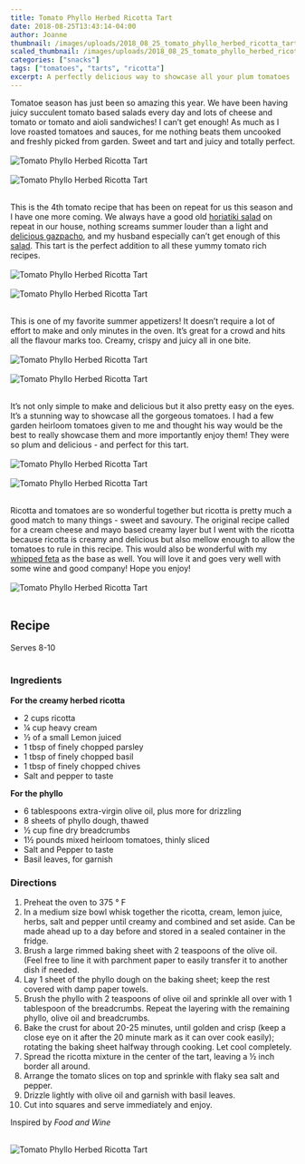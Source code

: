 ```yaml
---
title: Tomato Phyllo Herbed Ricotta Tart
date: 2018-08-25T13:43:14-04:00
author: Joanne
thumbnail: /images/uploads/2018_08_25_tomato_phyllo_herbed_ricotta_tart_1.jpg
scaled_thumbnail: /images/uploads/2018_08_25_tomato_phyllo_herbed_ricotta_tart_0.jpg
categories: ["snacks"]
tags: ["tomatoes", "tarts", "ricotta"]
excerpt: A perfectly delicious way to showcase all your plum tomatoes
---
```


Tomatoe season has just been so amazing this year. We have been having juicy succulent tomato based salads every day and lots of cheese and tomato or tomato and aioli sandwiches! I can’t get enough! As much as I love roasted tomatoes and sauces, for me nothing beats them uncooked and freshly picked from garden. Sweet and tart and juicy and totally perfect.
</br>
</br>
![Tomato Phyllo Herbed Ricotta Tart](/images/uploads/2018_08_25_tomato_phyllo_herbed_ricotta_tart_2.jpg)
</br>
</br>
![Tomato Phyllo Herbed Ricotta Tart](/images/uploads/2018_08_25_tomato_phyllo_herbed_ricotta_tart_3.jpg)
</br>
</br>

This is the 4th tomato recipe that has been on repeat for us this season and I have one more coming. We always have a good old [horiatiki salad](https://www.oliveandmango.com/classic-greek-village-salad-horiatiki/) on repeat in our house, nothing screams summer louder than a light and [delicious gazpacho](https://www.oliveandmango.com/creamy-delicious-simple-and-classic-gazpacho/), and my husband especially can’t get enough of this [salad](https://www.oliveandmango.com/easy-chickpea-caprese-salad/). This tart is the perfect addition to all these yummy tomato rich recipes.
</br>
</br>
![Tomato Phyllo Herbed Ricotta Tart](/images/uploads/2018_08_25_tomato_phyllo_herbed_ricotta_tart_4.jpg)
</br>
</br>
![Tomato Phyllo Herbed Ricotta Tart](/images/uploads/2018_08_25_tomato_phyllo_herbed_ricotta_tart_5.jpg)
</br>
</br>

This is one of my favorite summer appetizers! It doesn’t require a lot of effort to make and only minutes in the oven. It’s great for a crowd and hits all the flavour marks too. Creamy, crispy and juicy all in one bite.
</br>
</br>
![Tomato Phyllo Herbed Ricotta Tart](/images/uploads/2018_08_25_tomato_phyllo_herbed_ricotta_tart_6.jpg)
</br>
</br>
![Tomato Phyllo Herbed Ricotta Tart](/images/uploads/2018_08_25_tomato_phyllo_herbed_ricotta_tart_7.jpg)
</br>
</br>

It’s not only simple to make and delicious but it also pretty easy on the eyes. It’s a stunning way to showcase all the gorgeous tomatoes. I had a few garden heirloom tomatoes given to me and thought his way would be the best to really showcase them and more importantly enjoy them! They were so plum and delicious - and perfect for this tart.
</br>
</br>
![Tomato Phyllo Herbed Ricotta Tart](/images/uploads/2018_08_25_tomato_phyllo_herbed_ricotta_tart_8.jpg)
</br>
</br>
![Tomato Phyllo Herbed Ricotta Tart](/images/uploads/2018_08_25_tomato_phyllo_herbed_ricotta_tart_9.jpg)
</br>
</br>

Ricotta and tomatoes are so wonderful together but ricotta is pretty much a good match to many things - sweet and savoury. The original recipe called for a cream cheese and mayo based creamy layer but I went with the ricotta because ricotta is creamy and delicious but also mellow enough to allow the tomatoes to rule in this recipe. This would also be wonderful with my [whipped feta](https://www.oliveandmango.com/zucchini-tart-with-whipped-feta-and-chives/) as the base as well. You will love it and goes very well with some wine and good company! Hope you enjoy!
</br>
</br>
![Tomato Phyllo Herbed Ricotta Tart](/images/uploads/2018_08_25_tomato_phyllo_herbed_ricotta_tart_10.jpg)
</br>
</br>

## Recipe
Serves 8-10
</br>
</br>

### Ingredients

__For the creamy herbed ricotta__

* 2 cups ricotta
* ¼ cup heavy cream
* &frac12; of a small Lemon juiced 
* 1 tbsp of finely chopped parsley
* 1 tbsp of finely chopped basil
* 1 tbsp of finely chopped chives
* Salt and pepper to taste

__For the phyllo__

* 6 tablespoons extra-virgin olive oil, plus more for drizzling
* 8 sheets of phyllo dough, thawed
* &frac12; cup fine dry breadcrumbs
* 1&frac12; pounds mixed heirloom tomatoes, thinly sliced
* Salt and Pepper to taste
* Basil leaves, for garnish

### Directions 

1. Preheat the oven to 375 &deg; F
1. In a medium size bowl whisk together the ricotta, cream, lemon juice, herbs, salt and pepper until creamy and combined and set aside. Can be made ahead up to a day before and stored in a sealed container in the fridge.
1. Brush a large rimmed baking sheet with 2 teaspoons of the olive oil. (Feel free to line it with parchment paper to easily transfer it to another dish if needed. 
1. Lay 1 sheet of the phyllo dough on the baking sheet; keep the rest covered with damp paper towels. 
1. Brush the phyllo with 2 teaspoons of olive oil and sprinkle all over with 1 tablespoon of the breadcrumbs. Repeat the layering with the remaining phyllo, olive oil and breadcrumbs. 
1. Bake the crust for about 20-25 minutes, until golden and crisp (keep a close eye on it after the 20 minute mark as it can over cook easily); rotating the baking sheet halfway through cooking. Let cool completely.
1. Spread the ricotta mixture in the center of the tart, leaving a &frac12; inch border all around. 
1. Arrange the tomato slices on top and sprinkle with flaky sea salt and pepper. 
1. Drizzle lightly with olive oil and garnish with basil leaves. 
1. Cut into squares and serve immediately and enjoy. 

Inspired by _Food and Wine_
</br>
</br>

![Tomato Phyllo Herbed Ricotta Tart](/images/uploads/2018_08_25_tomato_phyllo_herbed_ricotta_tart_11.jpg)
